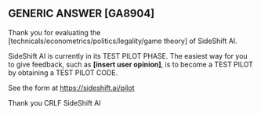 ## GENERIC ANSWER [GA8904]

Thank you for evaluating the \[technicals/econometrics/politics\/legality/game theory\] of SideShift AI.

SideShift AI is currently in its TEST PILOT PHASE. The easiest way for you to give feedback,
such as **[insert user opinion]**, is to become a TEST PILOT by obtaining a TEST PILOT CODE.

See the form at https://sideshift.ai/pilot

Thank you CRLF SideShift AI
